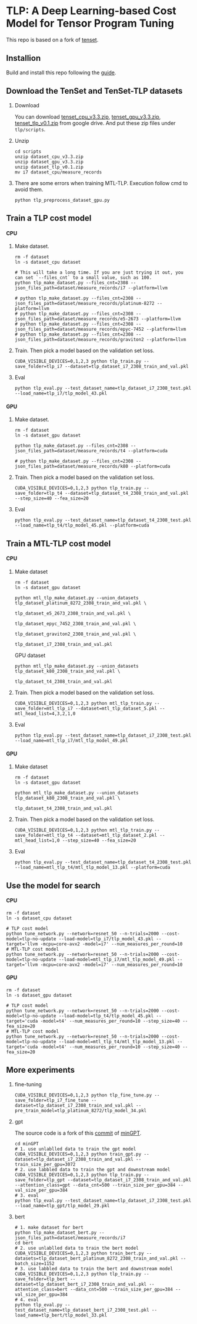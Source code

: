 # TLP: A Deep Learning-based Cost Model for Tensor Program Tuning

This repo is based on a fork of [tenset](https://github.com/tlc-pack/tenset).

## Installion

Build and install this repo following the [guide](https://github.com/zhaiyi000/tlp/blob/main/docs/install/from_source.rst).

## Download the TenSet and TenSet-TLP datasets

1. Download

   You can download [tenset_cpu_v3.3.zip](https://drive.google.com/file/d/1JQwGEe8jCpuhZPnUxO0Sb1CJJ06uevy6/view?usp=sharing), [tenset_gpu_v3.3.zip](https://drive.google.com/file/d/1jqHbmvXUrLPDCIqJIaPee_atsPc0ZFFK/view?usp=sharing), [tenset_tlp_v0.1.zip](https://drive.google.com/file/d/1WVNbmha3jjlqAAX-81N_doJ5IFihGfSK/view?usp=sharing) from google drive. And put these zip files under `tlp/scripts`.

2. Unzip

   ```shell
   cd scripts
   unzip dataset_cpu_v3.3.zip
   unzip dataset_gpu_v3.3.zip
   unzip dataset_tlp_v0.1.zip
   mv i7 dataset_cpu/measure_records
   ```

3. There are some errors when training MTL-TLP. Execution follow cmd to avoid them.

   ```shell
   python tlp_preprocess_dataset_gpu.py
   ```


## Train a TLP cost model

#### CPU 

1. Make dataset.

   ```shell
   rm -f dataset
   ln -s dataset_cpu dataset
   
   # This will take a long time. If you are just trying it out, you can set `--files_cnt` to a small value, such as 100.
   python tlp_make_dataset.py --files_cnt=2308 --json_files_path=dataset/measure_records/i7 --platform=llvm
   
   # python tlp_make_dataset.py --files_cnt=2308 --json_files_path=dataset/measure_records/platinum-8272 --platform=llvm  
   # python tlp_make_dataset.py --files_cnt=2308 --json_files_path=dataset/measure_records/e5-2673 --platform=llvm
   # python tlp_make_dataset.py --files_cnt=2308 --json_files_path=dataset/measure_records/epyc-7452 --platform=llvm
   # python tlp_make_dataset.py --files_cnt=2308 --json_files_path=dataset/measure_records/graviton2 --platform=llvm
   ```

2. Train. Then pick a model based on the validation set loss.

   ```shell
   CUDA_VISIBLE_DEVICES=0,1,2,3 python tlp_train.py --save_folder=tlp_i7 --dataset=tlp_dataset_i7_2308_train_and_val.pkl
   ```

3. Eval

   ```shell
   python tlp_eval.py --test_dataset_name=tlp_dataset_i7_2308_test.pkl --load_name=tlp_i7/tlp_model_43.pkl
   ```

#### GPU 

1. Make dataset.

   ```shell
   rm -f dataset
   ln -s dataset_gpu dataset
   
   python tlp_make_dataset.py --files_cnt=2308 --json_files_path=dataset/measure_records/t4 --platform=cuda
   
   # python tlp_make_dataset.py --files_cnt=2308 --json_files_path=dataset/measure_records/k80 --platform=cuda
   ```

2. Train. Then pick a model based on the validation set loss.

   ```shell
   CUDA_VISIBLE_DEVICES=0,1,2,3 python tlp_train.py --save_folder=tlp_t4 --dataset=tlp_dataset_t4_2308_train_and_val.pkl --step_size=40 --fea_size=20
   ```

3. Eval

   ```shell
   python tlp_eval.py --test_dataset_name=tlp_dataset_t4_2308_test.pkl --load_name=tlp_t4/tlp_model_45.pkl --platform=cuda
   ```

## Train a MTL-TLP cost model

#### CPU 

1. Make dataset

   ```shell
   rm -f dataset
   ln -s dataset_gpu dataset
   
   python mtl_tlp_make_dataset.py --union_datasets tlp_dataset_platinum_8272_2308_train_and_val.pkl \
                                                   tlp_dataset_e5_2673_2308_train_and_val.pkl \
                                                   tlp_dataset_epyc_7452_2308_train_and_val.pkl \
                                                   tlp_dataset_graviton2_2308_train_and_val.pkl \
                                                   tlp_dataset_i7_2308_train_and_val.pkl
   ```

   GPU dataset

   ```shell
   python mtl_tlp_make_dataset.py --union_datasets tlp_dataset_k80_2308_train_and_val.pkl \
   																								tlp_dataset_t4_2308_train_and_val.pkl
   ```

2. Train. Then pick a model based on the validation set loss.

   ```shell
   CUDA_VISIBLE_DEVICES=0,1,2,3 python mtl_tlp_train.py --save_folder=mtl_tlp_i7 --dataset=mtl_tlp_dataset_5.pkl --mtl_head_list=4,3,2,1,0
   ```

3. Eval

   ```shell
   python tlp_eval.py --test_dataset_name=tlp_dataset_i7_2308_test.pkl --load_name=mtl_tlp_i7/mtl_tlp_model_49.pkl
   ```

#### GPU 

1. Make dataset

   ```shell
   rm -f dataset
   ln -s dataset_gpu dataset
   
   python mtl_tlp_make_dataset.py --union_datasets tlp_dataset_k80_2308_train_and_val.pkl \
   																								tlp_dataset_t4_2308_train_and_val.pkl
   ```

2. Train. Then pick a model based on the validation set loss.

   ```shell
   CUDA_VISIBLE_DEVICES=0,1,2,3 python mtl_tlp_train.py --save_folder=mtl_tlp_t4 --dataset=mtl_tlp_dataset_2.pkl --mtl_head_list=1,0 --step_size=40 --fea_size=20
   ```

3. Eval

   ```shell
   python tlp_eval.py --test_dataset_name=tlp_dataset_t4_2308_test.pkl --load_name=mtl_tlp_t4/mtl_tlp_model_13.pkl --platform=cuda
   ```

## Use the model for search

#### CPU

```shell
rm -f dataset
ln -s dataset_cpu dataset

# TLP cost model
python tune_network.py --network=resnet_50 --n-trials=2000 --cost-model=tlp-no-update --load-model=tlp_i7/tlp_model_43.pkl --target='llvm -mcpu=core-avx2 -model=i7' --num_measures_per_round=10
# MTL-TLP cost model
python tune_network.py --network=resnet_50 --n-trials=2000 --cost-model=tlp-no-update --load-model=mtl_tlp_i7/mtl_tlp_model_49.pkl --target='llvm -mcpu=core-avx2 -model=i7' --num_measures_per_round=10
```

#### GPU

```shell
rm -f dataset
ln -s dataset_gpu dataset

# TLP cost model
python tune_network.py --network=resnet_50 --n-trials=2000 --cost-model=tlp-no-update --load-model=tlp_t4/tlp_model_45.pkl --target='cuda -model=t4' --num_measures_per_round=10 --step_size=40 --fea_size=20
# MTL-TLP cost model
python tune_network.py --network=resnet_50 --n-trials=2000 --cost-model=tlp-no-update --load-model=mtl_tlp_t4/mtl_tlp_model_13.pkl --target='cuda -model=t4' --num_measures_per_round=10 --step_size=40 --fea_size=20
```

## More experiments

1. fine-tuning

   ```shell
   CUDA_VISIBLE_DEVICES=0,1,2,3 python tlp_fine_tune.py --save_folder=tlp_i7_fine_tune --dataset=tlp_dataset_i7_2308_train_and_val.pkl --pre_train_model=tlp_platinum_8272/tlp_model_34.pkl
   ```

2. gpt

   The source code is a fork of this [commit](https://github.com/karpathy/minGPT/tree/3ed14b2cec0dfdad3f4b2831f2b4a86d11aef150) of [minGPT](https://github.com/karpathy/minGPT).

   ```shell
   cd minGPT
   # 1. use unlablled data to train the gpt model
   CUDA_VISIBLE_DEVICES=0,1,2,3 python train_gpt.py --dataset=tlp_dataset_i7_2308_train_and_val.pkl --train_size_per_gpu=3072
   # 2. use labbled data to train the gpt and downstream model
   CUDA_VISIBLE_DEVICES=0,1,2,3 python tlp_train.py --save_folder=tlp_gpt --dataset=tlp_dataset_i7_2308_train_and_val.pkl --attention_class=gpt --data_cnt=500 --train_size_per_gpu=384 --val_size_per_gpu=384
   # 3. eval
   python tlp_eval.py --test_dataset_name=tlp_dataset_i7_2308_test.pkl --load_name=tlp_gpt/tlp_model_29.pkl
   ```

3. bert

   ```shell
   # 1. make dataset for bert
   python tlp_make_dataset_bert.py --json_files_path=dataset/measure_records/i7
   cd bert
   # 2. use unlablled data to train the bert model
   CUDA_VISIBLE_DEVICES=0,1,2,3 python train_bert.py --datasets=tlp_dataset_bert_platinum_8272_2308_train_and_val.pkl --batch_size=1152
   # 3. use labbled data to train the bert and downstream model
   CUDA_VISIBLE_DEVICES=0,1,2,3 python tlp_train.py --save_folder=tlp_bert --dataset=tlp_dataset_bert_i7_2308_train_and_val.pkl --attention_class=bert --data_cnt=500 --train_size_per_gpu=384 --val_size_per_gpu=384
   # 4. eval
   python tlp_eval.py --test_dataset_name=tlp_dataset_bert_i7_2308_test.pkl --load_name=tlp_bert/tlp_model_33.pkl
   ```

   